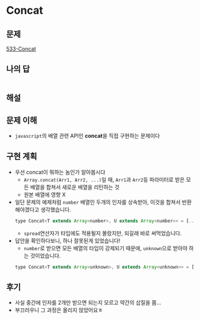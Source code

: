 # Concat

## 문제

[533-Concat](https://github.com/type-challenges/type-challenges/blob/main/questions/00533-easy-concat/README.ko.md)

## 나의 답

```javascript

```

## 해설

## 문제 이해

- `javascript`의 배열 관련 API인 **concat**을 직접 구현하는 문제이다

## 구현 계획

- 우선 concat이 뭐하는 놈인가 알아봅시댜
  - `Array.concat(Arr1, Arr2, ...)`일 때, `Arr1`과 `Arr2`등 파라미터로 받은 모든 배열을 합쳐서 새로운 배열을 리턴하는 것
  - 원본 배열에 영향 X
- 일단 문제의 예제처럼 `number` 배열인 두개의 인자를 상속받아, 이것을 합쳐서 반환해야겠다고 생각했습니다.
  ```javascript
  type Concat<T extends Array<number>, U extends Array<number>> = [...T, ...U]
  ```
  - `spread`연산자가 타입에도 적용될지 몰랐지만, 되길래 바로 써먹었습니다.
- 답안을 확인하다보니, 하나 잘못된게 있었습니다!
  - `number`로 받으면 모든 배열의 타입이 강제되기 때문에, `unknown`으로 받아야 하는 것이었습니다.
  ```javascript
  type Concat<T extends Array<unknown>, U extends Array<unknown>> = [...T, ...U]
  ```

## 후기

- 사실 중간에 인자를 2개만 받으면 되는지 모르고 약간의 삽질을 쫌...
- 부끄러우니 그 과정은 올리지 않았어요ㅎ
